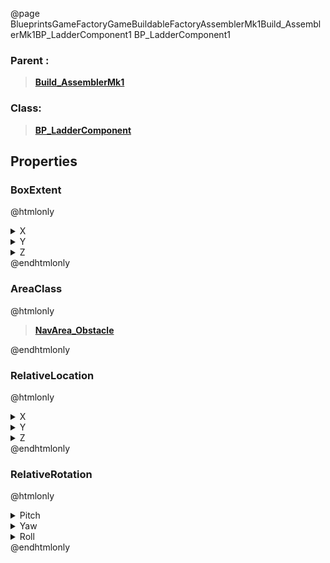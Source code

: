 @page BlueprintsGameFactoryGameBuildableFactoryAssemblerMk1Build_AssemblerMk1BP_LadderComponent1 BP_LadderComponent1
### Parent :
<b><a href="_blueprints_game_factory_game_buildable_factory_assembler_mk1_build__assembler_mk1.html"><blockquote>Build_AssemblerMk1</blockquote></a></b>
### Class:
<b><a href="_blueprints_game_factory_game_buildable-shared_ladder_b_p__ladder_component.html"><blockquote>BP_LadderComponent</blockquote></a></b>
## Properties
### BoxExtent
@htmlonly
<details>
 <summary>X</summary>
<blockquote>32</blockquote>
</details>
<details>
 <summary>Y</summary>
<blockquote>32</blockquote>
</details>
<details>
 <summary>Z</summary>
<blockquote>200</blockquote>
</details>
@endhtmlonly

### AreaClass
@htmlonly
<b><a href="_class_script_nav_area__obstacle.html"><blockquote>NavArea_Obstacle</blockquote></a></b>
@endhtmlonly

### RelativeLocation
@htmlonly
<details>
 <summary>X</summary>
<blockquote>-309.64715576171875</blockquote>
</details>
<details>
 <summary>Y</summary>
<blockquote>-50</blockquote>
</details>
<details>
 <summary>Z</summary>
<blockquote>643.8780517578125</blockquote>
</details>
@endhtmlonly

### RelativeRotation
@htmlonly
<details>
 <summary>Pitch</summary>
<blockquote>-50</blockquote>
</details>
<details>
 <summary>Yaw</summary>
<blockquote>0</blockquote>
</details>
<details>
 <summary>Roll</summary>
<blockquote>0</blockquote>
</details>
@endhtmlonly

